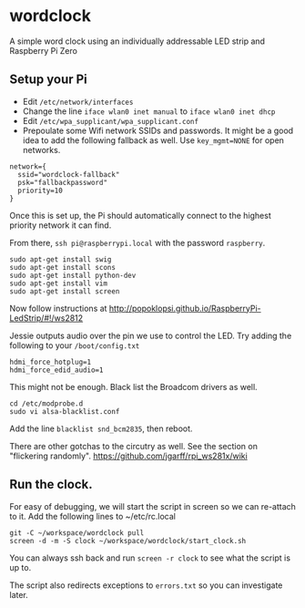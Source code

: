 # wordclock
A simple word clock using an individually addressable LED strip and Raspberry Pi Zero

## Setup your Pi

- Edit `/etc/network/interfaces`
- Change the line `iface wlan0 inet manual` to `iface wlan0 inet dhcp`
- Edit `/etc/wpa_supplicant/wpa_supplicant.conf`
- Prepoulate some Wifi network SSIDs and passwords. It might be a good idea to add the following fallback as well. Use `key_mgmt=NONE` for open networks.
```
network={
  ssid="wordclock-fallback"
  psk="fallbackpassword"
  priority=10
}
```

Once this is set up, the Pi should automatically connect to the highest priority network it can find.

From there, `ssh pi@raspberrypi.local` with the password `raspberry`.

```
sudo apt-get install swig
sudo apt-get install scons
sudo apt-get install python-dev
sudo apt-get install vim
sudo apt-get install screen
```

Now follow instructions at http://popoklopsi.github.io/RaspberryPi-LedStrip/#!/ws2812


Jessie outputs audio over the pin we use to control the LED.
Try adding the following to your `/boot/config.txt`

```
hdmi_force_hotplug=1
hdmi_force_edid_audio=1
```

This might not be enough. Black list the Broadcom drivers as well.

```
cd /etc/modprobe.d
sudo vi alsa-blacklist.conf
```

Add the line `blacklist snd_bcm2835`, then reboot.

There are other gotchas to the circutry as well. See the section on "flickering randomly".
https://github.com/jgarff/rpi_ws281x/wiki

## Run the clock.

For easy of debugging, we will start the script in screen so we can re-attach to it.
Add the following lines to ~/etc/rc.local

```
git -C ~/workspace/wordclock pull
screen -d -m -S clock ~/workspace/wordclock/start_clock.sh
```

You can always ssh back and run `screen -r clock` to see what the script is up to.

The script also redirects exceptions to `errors.txt` so you can investigate later.

